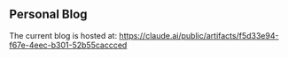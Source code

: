 ## Personal Blog
The current blog is hosted at: https://claude.ai/public/artifacts/f5d33e94-f67e-4eec-b301-52b55caccced